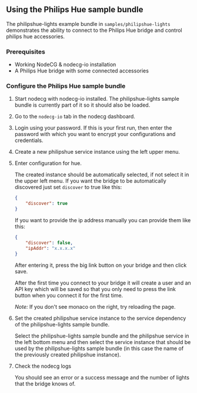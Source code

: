 ## Using the Philips Hue sample bundle

The philipshue-lights example bundle in `samples/philipshue-lights` demonstrates the ability to connect to the Philips Hue bridge and control philips hue accessories.

### Prerequisites

-   Working NodeCG & nodecg-io installation
-   A Philips Hue bridge with some connected accessories

### Configure the Philips Hue sample bundle

1. Start nodecg with nodecg-io installed. The philipshue-lights sample bundle is currently part of it so it should also be loaded.

2. Go to the `nodecg-io` tab in the nodecg dashboard.

3. Login using your password. If this is your first run, then enter the password with which you want to encrypt your configurations and credentials.

4. Create a new philipshue service instance using the left upper menu.

5. Enter configuration for hue.

    The created instance should be automatically selected, if not select it in the upper left menu. If you want the bridge to be automatically discovered just set `discover` to true like this:

    ```json
    {
        "discover": true
    }
    ```

    If you want to provide the ip address manually you can provide them like this:

    ```json
    {
        "discover": false,
        "ipAddr": "x.x.x.x"
    }
    ```

    After entering it, press the big link button on your bridge and then click save.

    After the first time you connect to your bridge it will create a user and an API key which will be saved so that you only need to press the link button when you connect it for the first time.

    _Note:_ If you don't see monaco on the right, try reloading the page.

6. Set the created philipshue service instance to the service dependency of the philipshue-lights sample bundle.

    Select the philipshue-lights sample bundle and the philipshue service in the left bottom menu and then select the service instance that should be used by the philipshue-lights sample bundle (in this case the name of the previously created philipshue instance).

7. Check the nodecg logs

    You should see an error or a success message and the number of lights that the bridge knows of.
